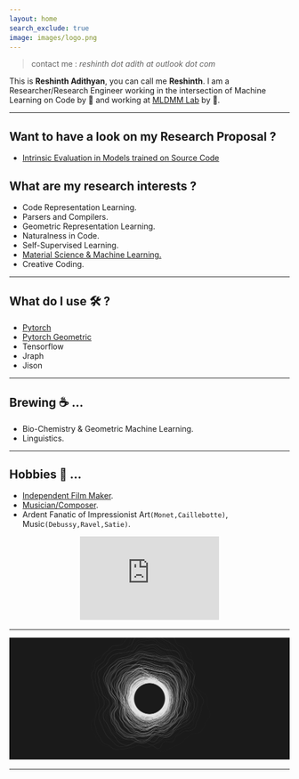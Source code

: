 ```yaml
---
layout: home
search_exclude: true
image: images/logo.png
---
```


> contact me : *reshinth dot adith at outlook dot com*

This is **Reshinth Adithyan**, you can call me **Reshinth**. I am a Researcher/Research Engineer working in the intersection of Machine Learning on Code by 🔆 and 
working at <a href="https://sites.google.com/view/mldmm-lab/home">MLDMM Lab</a> by  🌌. 
    
___
## Want to have a look on my Research Proposal ?
- [Intrinsic Evaluation in Models trained on Source Code](assets/files/intrinsic_eval_proposal.pdf)


## What are my research interests ? 
- Code Representation Learning. 
- Parsers and Compilers.     
- Geometric Representation Learning.   
- Naturalness in Code. 
- Self-Supervised Learning.
- [Material Science & Machine Learning.](https://sites.google.com/view/mldmm-lab/blog/glassberta-unsupervised-pre-training-for-glass-alloys?authuser=0)
- Creative Coding.  

___   
  
## What do I use 🛠️ ?  
- [Pytorch](https://pytorch.org/) 
- [Pytorch Geometric](https://github.com/rusty1s/pytorch_geometric)
-  Tensorflow
- Jraph
- Jison   

___


## Brewing ☕ ...
- Bio-Chemistry & Geometric Machine Learning.
- Linguistics.       

___

## Hobbies 🎵 ...
- [Independent Film Maker](https://www.youtube.com/channel/UCy4dxJ4zhY7QIW2zGv6sZcw).
- [Musician/Composer](https://www.youtube.com/channel/UCy4dxJ4zhY7QIW2zGv6sZcw).
- Ardent Fanatic of Impressionist Art`(Monet,Caillebotte)`, Music`(Debussy,Ravel,Satie)`.    
 <p align ="center"><iframe width="250" height="150"
src="https://www.youtube.com/embed/GgULN6Jvg94" 
frameborder="0" 
allow="accelerometer; autoplay; encrypted-media; gyroscope; picture-in-picture" 
allowfullscreen></iframe></p>

___    

<p align="center">
  <img src="https://github.com/reshinthadithyan/home/blob/master/images/Black_Hole.png?raw=true" alt="Reshinth's thread art"/>
</p>


___
